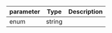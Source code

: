 | parameter | Type | Description |
| ----------- | ----------- |----------- |
| enum  |  string  |    |